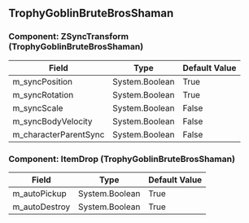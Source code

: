 ## TrophyGoblinBruteBrosShaman

### Component: ZSyncTransform (TrophyGoblinBruteBrosShaman)

|Field|Type|Default Value|
|---|---|---|
|m_syncPosition|System.Boolean|True|
|m_syncRotation|System.Boolean|True|
|m_syncScale|System.Boolean|False|
|m_syncBodyVelocity|System.Boolean|False|
|m_characterParentSync|System.Boolean|False|

### Component: ItemDrop (TrophyGoblinBruteBrosShaman)

|Field|Type|Default Value|
|---|---|---|
|m_autoPickup|System.Boolean|True|
|m_autoDestroy|System.Boolean|True|

